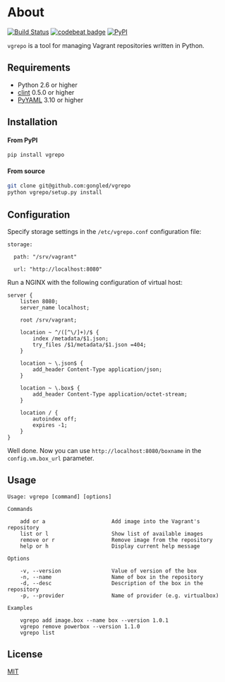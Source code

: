 # About

[![Build Status](https://travis-ci.org/gongled/vgrepo.svg?branch=master)](https://travis-ci.org/gongled/vgrepo)
[![codebeat badge](https://codebeat.co/badges/016cae98-9953-4f0e-9495-d9a91969b6ef)](https://codebeat.co/projects/github-com-gongled-vgrepo-master)
[![PyPI](https://img.shields.io/pypi/v/vgrepo.svg)]()

`vgrepo` is a tool for managing Vagrant repositories written in Python.

## Requirements

- Python 2.6 or higher
- [clint](https://github.com/kennethreitz/clint) 0.5.0 or higher
- [PyYAML](https://github.com/yaml/pyyaml) 3.10 or higher

## Installation

#### From PyPI

```bash
pip install vgrepo
```

#### From source

```bash
git clone git@github.com:gongled/vgrepo
python vgrepo/setup.py install
```

## Configuration

Specify storage settings in the `/etc/vgrepo.conf` configuration file:

```
storage:

  path: "/srv/vagrant"

  url: "http://localhost:8080"
```

Run a NGINX with the following configuration of virtual host:

```
server {
    listen 8080;
    server_name localhost;

    root /srv/vagrant;

    location ~ ^/([^\/]+)/$ {
        index /metadata/$1.json;
        try_files /$1/metadata/$1.json =404;
    }

    location ~ \.json$ {
        add_header Content-Type application/json;
    }

    location ~ \.box$ {
        add_header Content-Type application/octet-stream;
    }

    location / {
	    autoindex off;
        expires -1;
    }
}
```

Well done. Now you can use `http://localhost:8080/boxname` in the `config.vm.box_url` parameter.

## Usage

```
Usage: vgrepo [command] [options]

Commands

    add or a                     Add image into the Vagrant's repository
    list or l                    Show list of available images
    remove or r                  Remove image from the repository
    help or h                    Display current help message

Options

    -v, --version                Value of version of the box
    -n, --name                   Name of box in the repository
    -d, --desc                   Description of the box in the repository
    -p, --provider               Name of provider (e.g. virtualbox)

Examples

    vgrepo add image.box --name box --version 1.0.1
    vgrepo remove powerbox --version 1.1.0
    vgrepo list
```

## License

[MIT](LICENSE)
